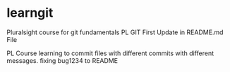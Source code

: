 # learngit
Pluralsight course for git fundamentals
PL GIT First Update in README.md File

PL Course learning to commit files with different commits with different messages.
fixing bug1234 to README
